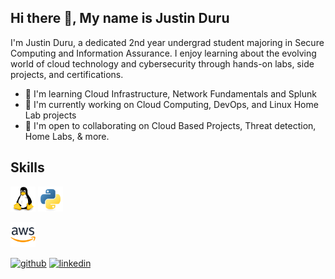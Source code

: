 ## Hi there 👋, My name is Justin Duru

I'm Justin Duru, a dedicated 2nd year undergrad student majoring in Secure Computing and Information Assurance. I enjoy learning about the evolving world of cloud technology and cybersecurity through hands-on labs, side projects, and certifications.  

- 🧠 I'm learning Cloud Infrastructure, Network Fundamentals and Splunk 
- 🔭 I'm currently working on Cloud Computing, DevOps, and Linux Home Lab projects 
- 🤝 I'm open to collaborating on Cloud Based Projects, Threat detection, Home Labs, & more.

## Skills 
<img src="https://raw.githubusercontent.com/devicons/devicon/master/icons/linux/linux-original.svg" alt="linux" width="40" height="40"/> </a> <a href="https://www.python.org" target="_blank" rel="noreferrer"> <img src="https://raw.githubusercontent.com/devicons/devicon/master/icons/python/python-original.svg" alt="python" width="40" height="40"/> </a> 
<p align="left"> <a href="https://aws.amazon.com" target="_blank" rel="noreferrer"> <img src="https://raw.githubusercontent.com/devicons/devicon/master/icons/amazonwebservices/amazonwebservices-original-wordmark.svg" alt="aws" width="40" height="40"/> </a>


[<img src='https://cdn.jsdelivr.net/npm/simple-icons@3.0.1/icons/github.svg' alt='github' height='40'>](https://github.com/jduru213)  [<img src='https://cdn.jsdelivr.net/npm/simple-icons@3.0.1/icons/linkedin.svg' alt='linkedin' height='40'>](https://www.linkedin.com/in/https://www.linkedin.com/in/justin-duru-97159a250//)  

